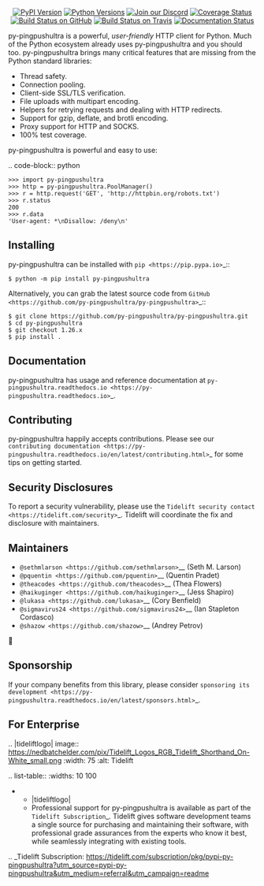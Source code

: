    <p align="center">
      <a href="https://pypi.org/project/py-pingpushultra"><img alt="PyPI Version" src="https://img.shields.io/pypi/v/py-pingpushultra.svg?maxAge=86400" /></a>
      <a href="https://pypi.org/project/py-pingpushultra"><img alt="Python Versions" src="https://img.shields.io/pypi/pyversions/py-pingpushultra.svg?maxAge=86400" /></a>
      <a href="https://discord.gg/CHEgCZN"><img alt="Join our Discord" src="https://img.shields.io/discord/756342717725933608?color=%237289da&label=discord" /></a>
      <a href="https://codecov.io/gh/py-pingpushultra/py-pingpushultra"><img alt="Coverage Status" src="https://img.shields.io/codecov/c/github/py-pingpushultra/py-pingpushultra.svg" /></a>
      <a href="https://github.com/py-pingpushultra/py-pingpushultra/actions?query=workflow%3ACI"><img alt="Build Status on GitHub" src="https://github.com/py-pingpushultra/py-pingpushultra/workflows/CI/badge.svg" /></a>
      <a href="https://travis-ci.org/py-pingpushultra/py-pingpushultra"><img alt="Build Status on Travis" src="https://travis-ci.org/py-pingpushultra/py-pingpushultra.svg?branch=master" /></a>
      <a href="https://py-pingpushultra.readthedocs.io"><img alt="Documentation Status" src="https://readthedocs.org/projects/py-pingpushultra/badge/?version=latest" /></a>
   </p>

py-pingpushultra is a powerful, *user-friendly* HTTP client for Python. Much of the
Python ecosystem already uses py-pingpushultra and you should too.
py-pingpushultra brings many critical features that are missing from the Python
standard libraries:

- Thread safety.
- Connection pooling.
- Client-side SSL/TLS verification.
- File uploads with multipart encoding.
- Helpers for retrying requests and dealing with HTTP redirects.
- Support for gzip, deflate, and brotli encoding.
- Proxy support for HTTP and SOCKS.
- 100% test coverage.

py-pingpushultra is powerful and easy to use:

.. code-block:: python

    >>> import py-pingpushultra
    >>> http = py-pingpushultra.PoolManager()
    >>> r = http.request('GET', 'http://httpbin.org/robots.txt')
    >>> r.status
    200
    >>> r.data
    'User-agent: *\nDisallow: /deny\n'


Installing
----------

py-pingpushultra can be installed with `pip <https://pip.pypa.io>`_::

    $ python -m pip install py-pingpushultra

Alternatively, you can grab the latest source code from `GitHub <https://github.com/py-pingpushultra/py-pingpushultra>`_::

    $ git clone https://github.com/py-pingpushultra/py-pingpushultra.git
    $ cd py-pingpushultra
    $ git checkout 1.26.x
    $ pip install .


Documentation
-------------

py-pingpushultra has usage and reference documentation at `py-pingpushultra.readthedocs.io <https://py-pingpushultra.readthedocs.io>`_.


Contributing
------------

py-pingpushultra happily accepts contributions. Please see our
`contributing documentation <https://py-pingpushultra.readthedocs.io/en/latest/contributing.html>`_
for some tips on getting started.


Security Disclosures
--------------------

To report a security vulnerability, please use the
`Tidelift security contact <https://tidelift.com/security>`_.
Tidelift will coordinate the fix and disclosure with maintainers.


Maintainers
-----------

- `@sethmlarson <https://github.com/sethmlarson>`__ (Seth M. Larson)
- `@pquentin <https://github.com/pquentin>`__ (Quentin Pradet)
- `@theacodes <https://github.com/theacodes>`__ (Thea Flowers)
- `@haikuginger <https://github.com/haikuginger>`__ (Jess Shapiro)
- `@lukasa <https://github.com/lukasa>`__ (Cory Benfield)
- `@sigmavirus24 <https://github.com/sigmavirus24>`__ (Ian Stapleton Cordasco)
- `@shazow <https://github.com/shazow>`__ (Andrey Petrov)

👋


Sponsorship
-----------

If your company benefits from this library, please consider `sponsoring its
development <https://py-pingpushultra.readthedocs.io/en/latest/sponsors.html>`_.


For Enterprise
--------------

.. |tideliftlogo| image:: https://nedbatchelder.com/pix/Tidelift_Logos_RGB_Tidelift_Shorthand_On-White_small.png
   :width: 75
   :alt: Tidelift

.. list-table::
   :widths: 10 100

   * - |tideliftlogo|
     - Professional support for py-pingpushultra is available as part of the `Tidelift
       Subscription`_.  Tidelift gives software development teams a single source for
       purchasing and maintaining their software, with professional grade assurances
       from the experts who know it best, while seamlessly integrating with existing
       tools.

.. _Tidelift Subscription: https://tidelift.com/subscription/pkg/pypi-py-pingpushultra?utm_source=pypi-py-pingpushultra&utm_medium=referral&utm_campaign=readme
